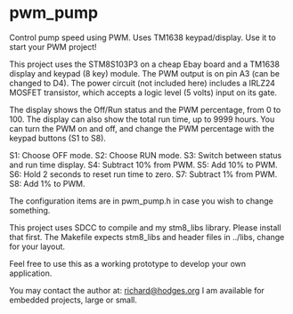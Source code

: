 # pwm_pump
Control pump speed using PWM. Uses TM1638 keypad/display. Use it to start your PWM project!

This project uses the STM8S103P3 on a cheap Ebay board and a TM1638 display and keypad (8 key) module. The PWM output is on
pin A3 (can be changed to D4). The power circuit (not included here) includes a IRLZ24 MOSFET transistor, which accepts
a logic level (5 volts) input on its gate.

The display shows the Off/Run status and the PWM percentage, from 0 to 100. The display can also show the total run time,
up to 9999 hours. You can turn the PWM on and off, and change the PWM percentage with the keypad buttons (S1 to S8).

S1: Choose OFF mode.
S2: Choose RUN mode.
S3: Switch between status and run time display.
S4: Subtract 10% from PWM.
S5: Add 10% to PWM.
S6: Hold 2 seconds to reset run time to zero.
S7: Subtract 1% from PWM.
S8: Add 1% to PWM.

The configuration items are in pwm_pump.h in case you wish to change something.

This project uses SDCC to compile and my stm8_libs library. Please install that first.
The Makefile expects stm8_libs and header files in ../libs, change for your layout.

Feel free to use this as a working prototype to develop your own application.

You may contact the author at: richard@hodges.org
I am available for embedded projects, large or small.
